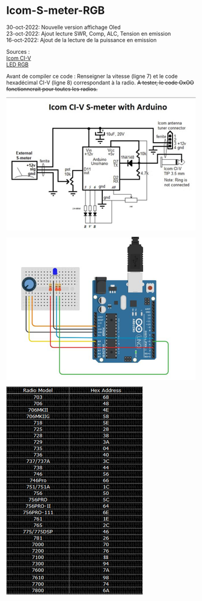 # Icom-S-meter-RGB

30-oct-2022: Nouvelle version affichage Oled   
23-oct-2022: Ajout lecture SWR, Comp, ALC, Tension en emission   
16-oct-2022: Ajout de la lecture de la puissance en emission   




Sources :   
[Icom CI-V](https://www.hackster.io/ddufault/external-s-meter-on-icom-radios-with-ci-v-port-d4e783#code)   
[LED RGB](https://www.robot-maker.com/shop/blog/52_controler-led-rvb-arduino.html)

Avant de compiler ce code : Renseigner la vitesse (ligne 7) et le code hexadécimal CI-V (ligne 8) correspondant à la radio.
~~A tester, le code OxOO fonctionnerait pour toutes les radios.~~

![Alt text](https://github.com/djecom1/Icom-S-meter-RGB/blob/main/Icom_CI-V_S-meter.jpg "Icom_CI-V_S-meter")

![Alt text](https://github.com/djecom1/Icom-S-meter-RGB/blob/main/RGB.jpg "RGB")

![Alt text](https://github.com/djecom1/Icom-S-meter-RGB/blob/main/CI-V_HEX.PNG "CI-V")
